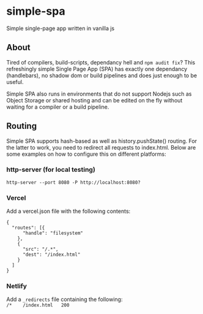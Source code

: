 # simple-spa
Simple single-page app written in vanilla js

## About
Tired of compilers, build-scripts, dependancy hell and `npm audit fix`? This refreshingly simple Single Page App (SPA) has exactly one dependancy (handlebars), no shadow dom or build pipelines and does just enough to be useful.

Simple SPA also runs in environments that do not support Nodejs such as Object Storage or shared hosting and can be edited on the fly without waiting for a compiler or a build pipeline.

## Routing
Simple SPA supports hash-based as well as history.pushState() routing. For the latter to work, you need to redirect all requests to index.html. Below are some examples on how to configure this on different platforms:

### http-server (for local testing)
`http-server --port 8080 -P http://localhost:8080?`

### Vercel
Add a vercel.json file with the following contents:
```
{
  "routes": [{
      "handle": "filesystem"
    },
    {
      "src": "/.*",
      "dest": "/index.html"
    }
  ]
}
```
### Netlify
Add a `_redirects` file containing the following:\
`/*    /index.html   200`
